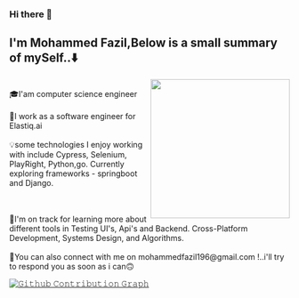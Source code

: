 ### Hi there 👋
## I'm Mohammed Fazil,Below is a small summary of mySelf..⬇️ 

<img
  align="right"
  width="250"
  height="250"
  src="https://media.giphy.com/media/v1.Y2lkPTc5MGI3NjExeTJuYjU4eHFqOG9tOHc4OW05anIwdXVzYnZzYWh6ZzYxZG4wZXJiYSZlcD12MV9naWZzX3NlYXJjaCZjdD1n/bGgsc5mWoryfgKBx1u/giphy.gif"
/>
</p><br/>
🎓I'am computer science engineer<br/>
<br/>
💫I work as a software engineer for Elastiq.ai<br/>
<br/>
💡some technologies I enjoy working with include Cypress, Selenium, PlayRight, Python,go. Currently exploring 
frameworks - springboot and Django.<p>
  <br/>
  <br/>
💫I'm on track for learning more about different tools in Testing UI's, Api's and Backend. Cross-Platform Development, Systems Design, and Algorithms.<br/>
  <br/>
📧You can also connect with me on  mohammedfazil196@gmail.com !..i'll try to respond you as soon as i can🙃 
  <br/>

<a target="_blank" rel="noopener noreferrer" href="/fykaa/fykaa/blob/main/contributiongrid.svg"><img src="/fykaa/fykaa/raw/main/contributiongrid.svg" alt="𝙶𝚒𝚝𝚑𝚞𝚋 𝙲𝚘𝚗𝚝𝚛𝚒𝚋𝚞𝚝𝚒𝚘𝚗 𝙶𝚛𝚊𝚙𝚑" style="max-width: 100%;"></a>




